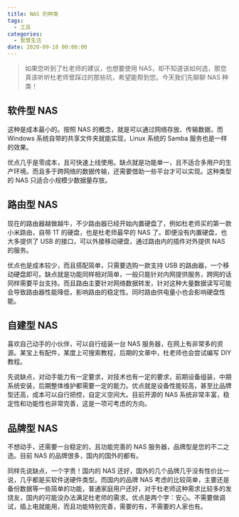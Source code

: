 ```yaml
---
title: NAS 的种类
tags:
  - 工具
categories:
  - 智慧生活
date: 2020-09-18 00:00:00
---
```


> 如果您听到了杜老师的建议，也想要使用 NAS，却不知道该如何选，那您真该听听杜老师曾踩过的那些坑，希望能帮到您。今天我们先聊聊 NAS 种类！

<!-- more -->

## 软件型 NAS

这种是成本最小的。按照 NAS 的概念，就是可以通过网络存放、传输数据，而 Windows 系统自带的共享文件夹就能实现，Linux 系统的 Samba 服务也是一样的效果。

优点几乎是零成本，且可快速上线使用。缺点就是功能单一，且不适合多用户的生产环境。而且多于跨网络的数据传输，还需要借助一些平台才可以实现。这种类型的 NAS 只适合小规模少数据量存放。

## 路由型 NAS

现在的路由器越做越牛，不少路由器已经开始内置硬盘了，例如杜老师买的第一款小米路由，自带 1T 的硬盘，也是杜老师最早的 NAS 了。即便没有内置硬盘，也大多提供了 USB 的接口，可以外接移动硬盘，通过路由内的插件对外提供 NAS 的服务。

优点也是成本较少，而且搭配简单，只需要选购一款支持 USB 的路由器，一个移动硬盘即可。缺点就是功能同样相对简单，一般只能针对内网提供服务，跨网的话同样需要平台支持。而且路由主要针对网络数据转发，针对这种大量数据读写可能会导致路由器性能降低，影响路由的稳定性。同时路由供电量小也会影响硬盘性能。

## 自建型 NAS

喜欢自己动手的小伙伴，可以自行组装一台 NAS 服务器，在网上有非常多的资源。某宝上有配件，某度上可搜索教程，后期的文章中，杜老师也会尝试编写 DIY 教程。

先说缺点，对动手能力有一定要求，对技术也有一定的要求，前期设备组装，中期系统安装，后期整体维护都需要一定的能力。优点就是设备性能较高，甚至比品牌型还高，成本可以自行把控，自定义空间大。目前开源的 NAS 系统非常丰富，稳定性和功能性也非常完善，这是一项可考虑的方向。

## 品牌型 NAS

不想动手，还需要一台稳定的，且功能完善的 NAS 服务器，品牌型是您的不二之选。目前 NAS 的品牌很多，国内的国外的都有。

同样先说缺点，一个字贵！国内的 NAS 还好，国外的几个品牌几乎没有性价比一说，几乎都是买软件送硬件类型。而国内的品牌 NAS 考虑的比较简单，主要还是备份数据等一些简单的功能，普通家庭用户还好，对于杜老师这种需求比较多的发烧友，国内的可能没办法满足杜老师的需求。优点是两个字：安心。不需要做调试，插上电就能用，而且功能特别完善，需要的有，不需要的人家也有。
